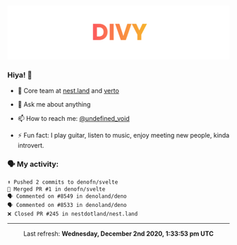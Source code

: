 
![](https://github.com/divy-work/divy-work/raw/master/assets/divy.png)

### Hiya! 👋

- 🔭 Core team at [nest.land](https://github.com/nestdotland/nest.land) and [verto](https://github.com/useverto/verto)

- 💬 Ask me about anything

- 📫 How to reach me: [@undefined_void](https://instagram.com/divy.exe)

- ⚡ Fun fact: I play guitar, listen to music, enjoy meeting new people, kinda introvert.

### 🗣 My activity:

```
⬆️ Pushed 2 commits to denofn/svelte
🎉 Merged PR #1 in denofn/svelte
🗣 Commented on #8549 in denoland/deno
🗣 Commented on #8533 in denoland/deno
❌ Closed PR #245 in nestdotland/nest.land
```

------------
<p align="center">Last refresh: <b>Wednesday, December 2nd 2020, 1:33:53 pm UTC</b></p>
